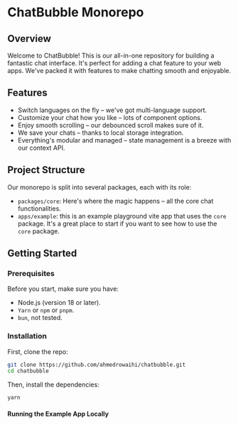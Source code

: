# ChatBubble Monorepo

## Overview

Welcome to ChatBubble! This is our all-in-one repository for building a fantastic chat interface. It's perfect for adding a chat feature to your web apps. We've packed it with features to make chatting smooth and enjoyable.

## Features

- Switch languages on the fly – we've got multi-language support.
- Customize your chat how you like – lots of component options.
- Enjoy smooth scrolling – our debounced scroll makes sure of it.
- We save your chats – thanks to local storage integration.
- Everything's modular and managed – state management is a breeze with our context API.

## Project Structure

Our monorepo is split into several packages, each with its role:

- `packages/core`: Here's where the magic happens – all the core chat functionalities.
- `apps/example`:
  this is an example playground vite app that uses the `core` package. It's a great place to start if you want to see how to use the `core` package.

## Getting Started

### Prerequisites

Before you start, make sure you have:

- Node.js (version 18 or later).
- `Yarn` or `npm` or `pnpm`.
- `bun`, not tested.

### Installation

First, clone the repo:

```bash
git clone https://github.com/ahmedrowaihi/chatbubble.git
cd chatbubble
```

Then, install the dependencies:

```bash
yarn
```

#### Running the Example App Locally
